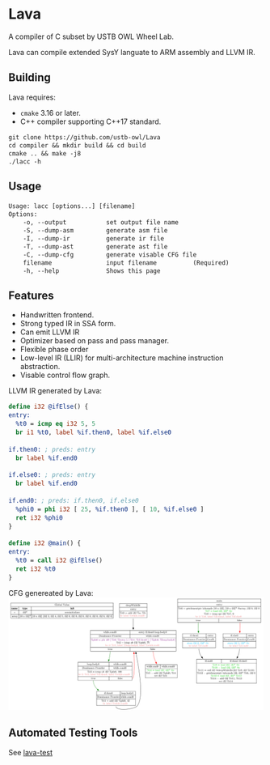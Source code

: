 # Lava
A compiler of C subset by USTB OWL Wheel Lab.  

Lava can compile extended SysY languate to ARM assembly and LLVM IR.

## Building
Lava requires:
- `cmake` 3.16 or later.
- C++ compiler supporting C++17 standard.


```shell script
git clone https://github.com/ustb-owl/Lava
cd compiler && mkdir build && cd build
cmake .. && make -j8
./lacc -h
```

## Usage

```
Usage: lacc [options...] [filename]
Options:
    -o, --output           set output file name
    -S, --dump-asm         generate asm file
    -I, --dump-ir          generate ir file
    -T, --dump-ast         generate ast file
    -C, --dump-cfg         generate visable CFG file
    filename               input filename          (Required)
    -h, --help             Shows this page
```

## Features

- Handwritten frontend.
- Strong typed IR in SSA form.
- Can emit LLVM IR
- Optimizer based on pass and pass manager.
- Flexible phase order
- Low-level IR (LLIR) for multi-architecture machine instruction abstraction.
- Visable control flow graph.

LLVM IR generated by Lava:
```llvm
define i32 @ifElse() {
entry:
  %t0 = icmp eq i32 5, 5
  br i1 %t0, label %if.then0, label %if.else0

if.then0: ; preds: entry
  br label %if.end0

if.else0: ; preds: entry
  br label %if.end0

if.end0: ; preds: if.then0, if.else0
  %phi0 = phi i32 [ 25, %if.then0 ], [ 10, %if.else0 ]
  ret i32 %phi0
}

define i32 @main() {
entry:
  %t0 = call i32 @ifElse()
  ret i32 %t0
}
```

CFG genereated by Lava:
![cfg](https://github.com/ustb-owl/Lava/blob/master/doc/ir.svg?raw=true)

## Automated Testing Tools

See [lava-test](https://github.com/ustb-owl/lava-test)

